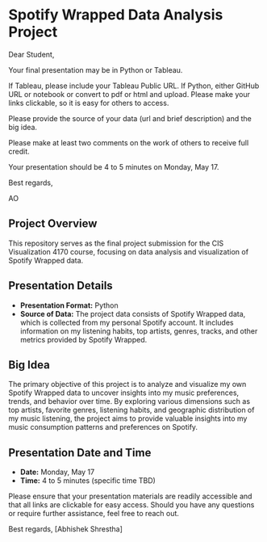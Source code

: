 # Spotify Wrapped Data Analysis Project

Dear Student,

Your final presentation may be in Python or Tableau.

If Tableau, please include your Tableau Public URL. If Python, either GitHub URL or notebook or convert to pdf or html and upload. Please make your links clickable, so it is easy for others to access.

Please provide the source of your data (url and brief description) and the big idea.

Please make at least two comments on the work of others to receive full credit.

Your presentation should be 4 to 5 minutes on Monday, May 17.

Best regards,

AO

## Project Overview

This repository serves as the final project submission for the CIS Visualization 4170 course, focusing on data analysis and visualization of Spotify Wrapped data.

## Presentation Details

- **Presentation Format:** Python
- **Source of Data:** The project data consists of Spotify Wrapped data, which is collected from my personal Spotify account. It includes information on my listening habits, top artists, genres, tracks, and other metrics provided by Spotify Wrapped.

## Big Idea

The primary objective of this project is to analyze and visualize my own Spotify Wrapped data to uncover insights into my music preferences, trends, and behavior over time. By exploring various dimensions such as top artists, favorite genres, listening habits, and geographic distribution of my music listening, the project aims to provide valuable insights into my music consumption patterns and preferences on Spotify.

## Presentation Date and Time

- **Date:** Monday, May 17
- **Time:** 4 to 5 minutes (specific time TBD)

Please ensure that your presentation materials are readily accessible and that all links are clickable for easy access. Should you have any questions or require further assistance, feel free to reach out.

Best regards,
[Abhishek Shrestha]
